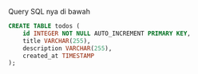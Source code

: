 Query SQL nya di bawah

```sql
CREATE TABLE todos (
	id INTEGER NOT NULL AUTO_INCREMENT PRIMARY KEY,
	title VARCHAR(255),
	description VARCHAR(255),
	created_at TIMESTAMP
);
```
